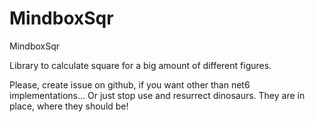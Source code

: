 # MindboxSqr
MindboxSqr

Library to calculate square for a big amount of different figures.

Please, create issue on github, if you want other than net6 implementations...
Or just stop use and resurrect dinosaurs. They are in place, where they should be!
